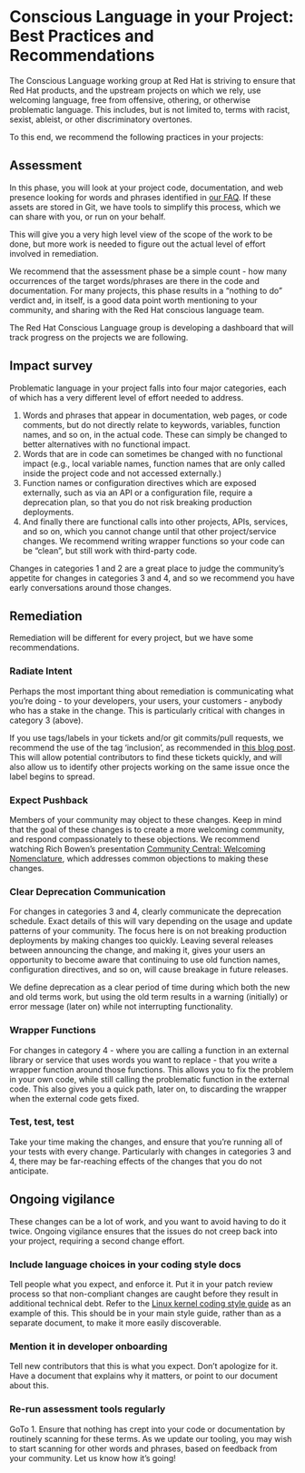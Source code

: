 # Conscious Language in your Project: Best Practices and Recommendations

The Conscious Language working group at Red Hat is striving to ensure that Red Hat products, and the upstream projects on which we rely, use welcoming language, free from offensive, othering, or otherwise problematic language.
This includes, but is not limited to, terms with racist, sexist, ableist, or other discriminatory overtones.

To this end, we recommend the following practices in your projects:

## Assessment

In this phase, you will look at your project code, documentation, and web presence looking for words and phrases identified in [our FAQ](https://github.com/conscious-lang/conscious-lang-docs/blob/master/faq.md).
If these assets are stored in Git, we have tools to simplify this process, which we can share with you, or run on your behalf.

This will give you a very high level view of the scope of the work to be done, but more work is needed to figure out the actual level of effort involved in remediation.

We recommend that the assessment phase be a simple count - how many occurrences of the target words/phrases are there in the code and documentation.
For many projects, this phase results in a “nothing to do” verdict and, in itself, is a good data point worth mentioning to your community, and sharing with the Red Hat conscious language team.

The Red Hat Conscious Language group is developing a dashboard that will track progress on the projects we are following.

## Impact survey

Problematic language in your project falls into four major categories, each of which has a very different level of effort needed to address.

1. Words and phrases that appear in documentation, web pages, or code comments, but do not directly relate to keywords, variables, function names, and so on, in the actual code.
These can simply be changed to better alternatives with no functional impact.
2. Words that are in code can sometimes be changed with no functional impact (e.g., local variable names, function names that are only called inside the project code and not accessed externally.)
3. Function names or configuration directives which are exposed externally, such as via an API or a configuration file, require a deprecation plan, so that you do not risk breaking production deployments.
4. And finally there are functional calls into other projects, APIs, services, and so on, which you cannot change until that other project/service changes.
We recommend writing wrapper functions so your code can be “clean”, but still work with third-party code.

Changes in categories 1 and 2 are a great place to judge the community’s appetite for changes in categories 3 and 4, and so we recommend you have early conversations around those changes.

## Remediation

Remediation will be different for every project, but we have some recommendations.

### Radiate Intent

Perhaps the most important thing about remediation is communicating what you’re doing - to your developers, your users, your customers - anybody who has a stake in the change. This is particularly critical with changes in category 3 (above).

If you use tags/labels in your tickets and/or git commits/pull requests, we recommend the use of the tag ‘inclusion’, as recommended in [this blog post](https://medium.com/@sunnydeveloper/squash-inclusion-bugs-982a3e5ee29d). This will allow potential contributors to find these tickets quickly, and will also allow us to identify other projects working on the same issue once the label begins to spread.

### Expect Pushback

Members of your community may object to these changes.
Keep in mind that the goal of these changes is to create a more welcoming community, and respond compassionately to these objections.
We recommend watching Rich Bowen’s presentation [Community Central: Welcoming Nomenclature](https://www.youtube.com/watch?v=hZuFeFuazwo), which addresses common objections to making these changes.

### Clear Deprecation Communication

For changes in categories 3 and 4, clearly communicate the deprecation schedule.
Exact details of this will vary depending on the usage and update patterns of your community.
The focus here is on not breaking production deployments by making changes too quickly.
Leaving several releases between announcing the change, and making it, gives your users an opportunity to become aware that continuing to use old function names, configuration directives, and so on, will cause breakage in future releases.

We define deprecation as a clear period of time during which both the new and old terms work, but using the old term results in a warning (initially) or error message (later on) while not interrupting functionality.

### Wrapper Functions

For changes in category 4 - where you are calling a function in an external library or service that uses words you want to replace - that you write a wrapper function around those functions.
This allows you to fix the problem in your own code, while still calling the problematic function in the external code.
This also gives you a quick path, later on, to discarding the wrapper when the external code gets fixed.

### Test, test, test

Take your time making the changes, and ensure that you’re running all of your tests with every change.
Particularly with changes in categories 3 and 4, there may be far-reaching effects of the changes that you do not anticipate.

## Ongoing vigilance

These changes can be a lot of work, and you want to avoid having to do it twice.
Ongoing vigilance ensures that the issues do not creep back into your project, requiring a second change effort.

### Include language choices in your coding style docs

Tell people what you expect, and enforce it.
Put it in your patch review process so that non-compliant changes are caught before they result in additional technical debt.
Refer to the [Linux kernel coding style guide](https://www.kernel.org/doc/html/v4.10/process/coding-style.html) as an example of this.
This should be in your main style guide, rather than as a separate document, to make it more easily discoverable.

### Mention it in developer onboarding

Tell new contributors that this is what you expect.
Don’t apologize for it.
Have a document that explains why it matters, or point to our document about this.

### Re-run assessment tools regularly

GoTo 1.
Ensure that nothing has crept into your code or documentation by routinely scanning for these terms.
As we update our tooling, you may wish to start scanning for other words and phrases, based on feedback from your community.
Let us know how it’s going!


